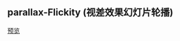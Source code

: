 ## parallax-Flickity (视差效果幻灯片轮播)

[预览](https://cooodev.github.io/Frontend-Library/packages/parallax-Flickity/)